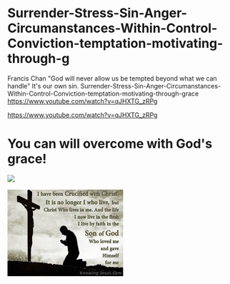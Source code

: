 # Surrender-Stress-Sin-Anger-Circumanstances-Within-Control-Conviction-temptation-motivating-through-g
Francis Chan "God will never allow us be tempted beyond what we can handle" It's our own sin. Surrender-Stress-Sin-Anger-Circumanstances-Within-Control-Conviction-temptation-motivating-through-grace https://www.youtube.com/watch?v=qJHXTG_zRPg

https://www.youtube.com/watch?v=qJHXTG_zRPg

# You can will overcome with God's grace!


![](https://i1.wp.com/image.slidesharecdn.com/redeemyourpast-091005192307-phpapp02/95/redeem-your-past-3-728.jpg?resize=584%2C438)

![](https://raw.githubusercontent.com/kevin11h/Surrender-Stress-Sin-Anger-Circumanstances-Within-Control-Conviction-temptation-motivating-through-g/master/%E4%B8%8B%E8%BC%89.jpg)



